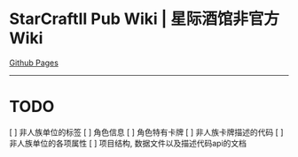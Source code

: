 # StarCraftII Pub Wiki | 星际酒馆非官方Wiki

[Github Pages](https://neko-para.github.io/scpubwiki)

---

# TODO

[ ] 非人族单位的标签
[ ] 角色信息
[ ] 角色特有卡牌
[ ] 非人族卡牌描述的代码
[ ] 非人族单位的各项属性
[ ] 项目结构, 数据文件以及描述代码api的文档
